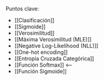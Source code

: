 Puntos clave:
- [[Clasificación]]
- [[Sigmoide]]
- [[Verosimilitud]]
- [[Máxima Verosimilitud (MLE)]]
- [[Negative Log-Likelihood (NLL)]]
- [[One-hot encoding]]
- [[Entropía Cruzada Categórica]]
- [[Función Softmax]] <--
- [[Función Sigmoide]] 
